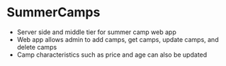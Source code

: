# SummerCamps

- Server side and middle tier for summer camp web app 
- Web app allows admin to add camps, get camps, update camps, and delete camps
- Camp characteristics such as price and age can also be updated   

